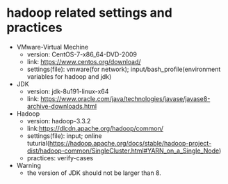 # hadoop related settings and practices

+ VMware-Virtual Mechine
  + version: CentOS-7-x86_64-DVD-2009
  + link: https://www.centos.org/download/
  + settings(file): vmware(for network); input/bash_profile(environment variables for hadoop and jdk)
+ JDK
  + version: jdk-8u191-linux-x64
  + link: https://www.oracle.com/java/technologies/javase/javase8-archive-downloads.html
+ Hadoop
  + version: hadoop-3.3.2
  + link:https://dlcdn.apache.org/hadoop/common/
  + settings(file): input; online tuturial(https://hadoop.apache.org/docs/stable/hadoop-project-dist/hadoop-common/SingleCluster.html#YARN_on_a_Single_Node)
  + practices: verify-cases
+ Warning
  + the version of JDK should not be larger than 8.
